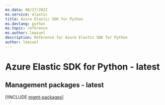 ```yaml
---
ms.data: 08/17/2022
ms.service: elastic
title: Azure Elastic SDK for Python
ms.devlang: python
ms.topic: reference
ms.author: lmazuel
description: Reference for Azure Elastic SDK for Python
author: lmazuel
---
```

# Azure Elastic SDK for Python - latest

## Management packages - latest
[!INCLUDE [mgmt-packages](elastic-mgmt-index.md)]